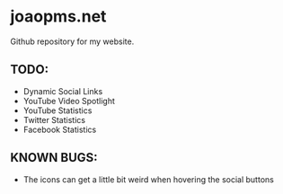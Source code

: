joaopms.net
===========
Github repository for my website.

TODO:
-----
* Dynamic Social Links
* YouTube Video Spotlight
* YouTube Statistics
* Twitter Statistics
* Facebook Statistics

KNOWN BUGS:
-----------
* The icons can get a little bit weird when hovering the social buttons